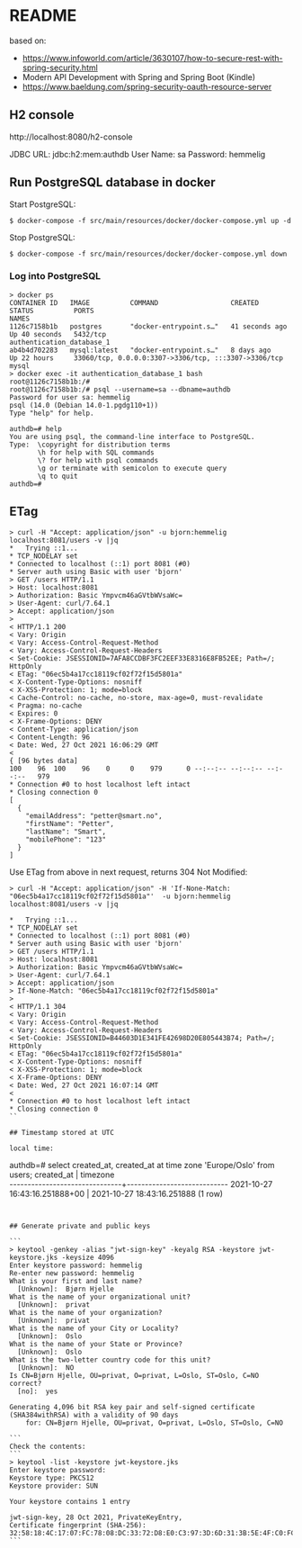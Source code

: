 # README

based on: 
* https://www.infoworld.com/article/3630107/how-to-secure-rest-with-spring-security.html
* Modern API Development with Spring and Spring Boot (Kindle)
* https://www.baeldung.com/spring-security-oauth-resource-server

## H2 console

http://localhost:8080/h2-console

JDBC URL: jdbc:h2:mem:authdb
User Name: sa
Password: hemmelig


## Run PostgreSQL database in docker

Start PostgreSQL:
```
$ docker-compose -f src/main/resources/docker/docker-compose.yml up -d
```

Stop PostgreSQL:
```
$ docker-compose -f src/main/resources/docker/docker-compose.yml down 
```

### Log into PostgreSQL

```
> docker ps
CONTAINER ID   IMAGE          COMMAND                  CREATED          STATUS          PORTS                                                  NAMES
1126c7158b1b   postgres       "docker-entrypoint.s…"   41 seconds ago   Up 40 seconds   5432/tcp                                               authentication_database_1
ab4b4d702283   mysql:latest   "docker-entrypoint.s…"   8 days ago       Up 22 hours     33060/tcp, 0.0.0.0:3307->3306/tcp, :::3307->3306/tcp   mysql
> docker exec -it authentication_database_1 bash 
root@1126c7158b1b:/# 
root@1126c7158b1b:/# psql --username=sa --dbname=authdb
Password for user sa: hemmelig
psql (14.0 (Debian 14.0-1.pgdg110+1))
Type "help" for help.

authdb=# help
You are using psql, the command-line interface to PostgreSQL.
Type:  \copyright for distribution terms
       \h for help with SQL commands
       \? for help with psql commands
       \g or terminate with semicolon to execute query
       \q to quit
authdb=# 

```


## ETag

```
> curl -H "Accept: application/json" -u bjorn:hemmelig localhost:8081/users -v |jq                                                       
*   Trying ::1...
* TCP_NODELAY set
* Connected to localhost (::1) port 8081 (#0)
* Server auth using Basic with user 'bjorn'
> GET /users HTTP/1.1
> Host: localhost:8081
> Authorization: Basic Ympvcm46aGVtbWVsaWc=
> User-Agent: curl/7.64.1
> Accept: application/json
> 
< HTTP/1.1 200 
< Vary: Origin
< Vary: Access-Control-Request-Method
< Vary: Access-Control-Request-Headers
< Set-Cookie: JSESSIONID=7AFA8CCDBF3FC2EEF33E8316E8FB52EE; Path=/; HttpOnly
< ETag: "06ec5b4a17cc18119cf02f72f15d5801a"
< X-Content-Type-Options: nosniff
< X-XSS-Protection: 1; mode=block
< Cache-Control: no-cache, no-store, max-age=0, must-revalidate
< Pragma: no-cache
< Expires: 0
< X-Frame-Options: DENY
< Content-Type: application/json
< Content-Length: 96
< Date: Wed, 27 Oct 2021 16:06:29 GMT
< 
{ [96 bytes data]
100    96  100    96    0     0    979      0 --:--:-- --:--:-- --:--:--   979
* Connection #0 to host localhost left intact
* Closing connection 0
[
  {
    "emailAddress": "petter@smart.no",
    "firstName": "Petter",
    "lastName": "Smart",
    "mobilePhone": "123"
  }
]
```

Use ETag from above in next request, returns 304 Not Modified:

```
> curl -H "Accept: application/json" -H 'If-None-Match: "06ec5b4a17cc18119cf02f72f15d5801a"'  -u bjorn:hemmelig localhost:8081/users -v |jq

*   Trying ::1...
* TCP_NODELAY set
* Connected to localhost (::1) port 8081 (#0)
* Server auth using Basic with user 'bjorn'
> GET /users HTTP/1.1
> Host: localhost:8081
> Authorization: Basic Ympvcm46aGVtbWVsaWc=
> User-Agent: curl/7.64.1
> Accept: application/json
> If-None-Match: "06ec5b4a17cc18119cf02f72f15d5801a"
> 
< HTTP/1.1 304 
< Vary: Origin
< Vary: Access-Control-Request-Method
< Vary: Access-Control-Request-Headers
< Set-Cookie: JSESSIONID=B44603D1E341FE42698D20E805443B74; Path=/; HttpOnly
< ETag: "06ec5b4a17cc18119cf02f72f15d5801a"
< X-Content-Type-Options: nosniff
< X-XSS-Protection: 1; mode=block
< X-Frame-Options: DENY
< Date: Wed, 27 Oct 2021 16:07:14 GMT
< 
* Connection #0 to host localhost left intact
* Closing connection 0
``

## Timestamp stored at UTC

local time:
```
authdb=# select created_at, created_at at time zone 'Europe/Oslo' from users;
          created_at           |          timezone          
-------------------------------+----------------------------
 2021-10-27 16:43:16.251888+00 | 2021-10-27 18:43:16.251888
(1 row)
````


## Generate private and public keys

```
> keytool -genkey -alias "jwt-sign-key" -keyalg RSA -keystore jwt-keystore.jks -keysize 4096 
Enter keystore password: hemmelig 
Re-enter new password: hemmelig
What is your first and last name?
  [Unknown]:  Bjørn Hjelle
What is the name of your organizational unit?
  [Unknown]:  privat
What is the name of your organization?
  [Unknown]:  privat
What is the name of your City or Locality?
  [Unknown]:  Oslo
What is the name of your State or Province?
  [Unknown]:  Oslo
What is the two-letter country code for this unit?
  [Unknown]:  NO
Is CN=Bjørn Hjelle, OU=privat, O=privat, L=Oslo, ST=Oslo, C=NO correct?
  [no]:  yes

Generating 4,096 bit RSA key pair and self-signed certificate (SHA384withRSA) with a validity of 90 days
	for: CN=Bjørn Hjelle, OU=privat, O=privat, L=Oslo, ST=Oslo, C=NO

```
Check the contents: 
```
> keytool -list -keystore jwt-keystore.jks
Enter keystore password:  
Keystore type: PKCS12
Keystore provider: SUN

Your keystore contains 1 entry

jwt-sign-key, 28 Oct 2021, PrivateKeyEntry, 
Certificate fingerprint (SHA-256): 32:58:18:4C:17:07:FC:78:08:DC:33:72:D8:E0:C3:97:3D:6D:31:3B:5E:4F:C0:FC:3E:A8:03:EE:8D:00:CE:55
```